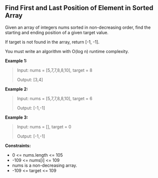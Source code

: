 ## Find First and Last Position of Element in Sorted Array

Given an array of integers nums sorted in non-decreasing order, find the starting and ending position of a given target value.

If target is not found in the array, return [-1, -1].

You must write an algorithm with O(log n) runtime complexity.

**Example 1:**

> Input: nums = [5,7,7,8,8,10], target = 8
>
> Output: [3,4]

**Example 2:**

> Input: nums = [5,7,7,8,8,10], target = 6
>
> Output: [-1,-1]

**Example 3:**

> Input: nums = [], target = 0
>
> Output: [-1,-1]

**Constraints:**

- 0 <= nums.length <= 105
- -109 <= nums[i] <= 109
- nums is a non-decreasing array.
- -109 <= target <= 109
